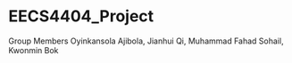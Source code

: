 # EECS4404_Project

Group Members
Oyinkansola Ajibola, Jianhui Qi, Muhammad Fahad Sohail, Kwonmin Bok
